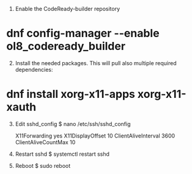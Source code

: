 1. Enable the CodeReady-builder repository

# dnf config-manager --enable ol8_codeready_builder

2. Install the needed packages. This will pull also multiple required dependencies:

 # dnf install xorg-x11-apps xorg-x11-xauth

3. Edit sshd_config
    $ nano /etc/ssh/sshd_config
    
    X11Forwarding yes
    X11DisplayOffset 10
    ClientAliveInterval 3600
    ClientAliveCountMax 10

4. Restart sshd
    $ systemctl restart sshd

5. Reboot
    $ sudo reboot